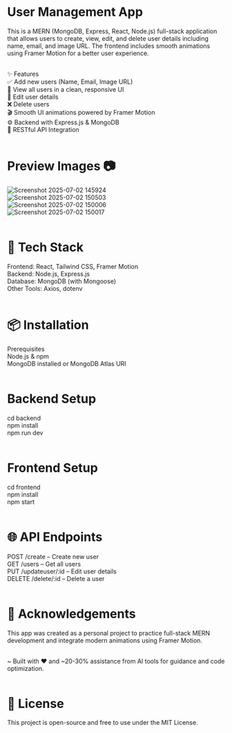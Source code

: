 # User Management App <br>
This is a MERN (MongoDB, Express, React, Node.js) full-stack application that allows users to create, view, edit, and delete user details including name, email, and image URL. The frontend includes smooth animations using Framer Motion for a better user experience. <br> <br>

✨ Features <br>
✅ Add new users (Name, Email, Image URL) <br>
👀 View all users in a clean, responsive UI <br>
📝 Edit user details <br>
❌ Delete users <br>
🎬 Smooth UI animations powered by Framer Motion <br>
⚙️ Backend with Express.js & MongoDB <br>
🎯 RESTful API Integration <br> <br>

# Preview Images 📷
![Screenshot 2025-07-02 145924](https://github.com/user-attachments/assets/95f51666-9100-43cb-92f2-bd8947d3629b) <br>
![Screenshot 2025-07-02 150503](https://github.com/user-attachments/assets/7b39c5cd-6f35-4909-bc78-61785acb7f88) <br>
![Screenshot 2025-07-02 150006](https://github.com/user-attachments/assets/72fb4929-f72a-4e4a-98b4-0b21af63bf0b) <br>
![Screenshot 2025-07-02 150017](https://github.com/user-attachments/assets/9a584ed4-6a49-4a13-986d-5ae3493a17a7) <br><br>


# 🚀 Tech Stack <br>
Frontend: React, Tailwind CSS, Framer Motion <br>
Backend: Node.js, Express.js <br>
Database: MongoDB (with Mongoose) <br>
Other Tools: Axios, dotenv <br> <br>

# 📦 Installation <br>
Prerequisites <br>
Node.js & npm <br>
MongoDB installed or MongoDB Atlas URI <br> <br>


# Backend Setup <br>
cd backend <br>
npm install <br>
npm run dev <br> <br>

# Frontend Setup <br>
cd frontend <br>
npm install <br>
npm start <br> <br>

# 🌐 API Endpoints <br>
POST /create – Create new user <br>
GET /users – Get all users <br>
PUT /updateuser/:id – Edit user details <br>
DELETE /delete/:id – Delete a user <br> <br>

# 🙌 Acknowledgements <br>
This app was created as a personal project to practice full-stack MERN development and integrate modern animations using Framer Motion. <br><br>

~ Built with ❤️ and ~20-30% assistance from AI tools for guidance and code optimization. <br> <br>

# 📄 License <br>
This project is open-source and free to use under the MIT License. <br>
